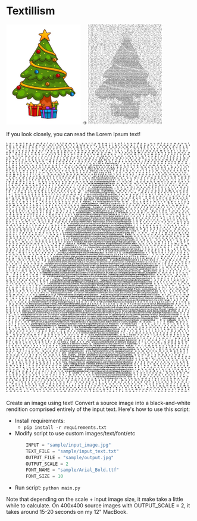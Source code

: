 # Textillism

<img src="sample/input_image.jpg" height="270" width="200"> -> <img src="sample/output.jpg" height="270" width="200">

If you look closely, you can read the Lorem Ipsum text!

<img src="sample/output.jpg" height="675" width="500">


Create an image using text! Convert a source image into a black-and-white rendition comprised entirely of the input text. Here's how to use this script:

* Install requirements:
    - `pip install -r requirements.txt`
* Modify script to use custom images/text/font/etc
    ```python
        INPUT = "sample/input_image.jpg"
        TEXT_FILE = "sample/input_text.txt"
        OUTPUT_FILE = "sample/output.jpg"
        OUTPUT_SCALE = 2
        FONT_NAME = "sample/Arial_Bold.ttf"
        FONT_SIZE = 10
    ```
* Run script: `python main.py`

Note that depending on the scale + input image size, it make take a little while to calculate. On 400x400 source images with OUTPUT_SCALE = 2, it takes around 15-20 seconds on my 12" MacBook.